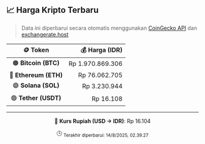 

<!-- HARGA_KRIPTO -->
## 📈 Harga Kripto Terbaru

> Data ini diperbarui secara otomatis menggunakan [CoinGecko API](https://www.coingecko.com/) dan [exchangerate.host](https://exchangerate.host/)

<div align="center">

| 🪙 Token | 💰 Harga (IDR) |
|:------:|---------------:|
| 🟠 **Bitcoin (BTC)**   | Rp 1.970.869.306 |
| 🔵 **Ethereum (ETH)**  | Rp 76.062.705 |
| 🟣 **Solana (SOL)**    | Rp 3.230.944 |
| 🟢 **Tether (USDT)**   | Rp 16.108 |

---

💱 **Kurs Rupiah (USD → IDR)**: Rp 16.104

🕒 <sub>Terakhir diperbarui: 14/8/2025, 02.39.27</sub>

</div>
<!-- /HARGA_KRIPTO -->